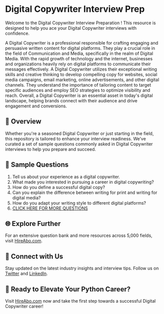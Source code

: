 # Digital Copywriter Interview Prep

Welcome to the Digital Copywriter Interview Preparation ! This resource is designed to help you ace your Digital Copywriter interviews with confidence.

A Digital Copywriter is a professional responsible for crafting engaging and persuasive written content for digital platforms. They play a crucial role in the field of Communication and Media, specifically in the realm of Digital Media. With the rapid growth of technology and the internet, businesses and organizations heavily rely on digital platforms to communicate their messages effectively. A Digital Copywriter utilizes their exceptional writing skills and creative thinking to develop compelling copy for websites, social media campaigns, email marketing, online advertisements, and other digital channels. They understand the importance of tailoring content to target specific audiences and employ SEO strategies to optimize visibility and reach. Overall, a Digital Copywriter is an essential asset in today's digital landscape, helping brands connect with their audience and drive engagement and conversions.

## 🚀 Overview

Whether you're a seasoned Digital Copywriter or just starting in the field, this repository is tailored to enhance your interview readiness. We've curated a set of sample questions commonly asked in Digital Copywriter interviews to help you prepare and succeed.

## 📝 Sample Questions

1. Tell us about your experience as a digital copywriter.
2. What made you interested in pursuing a career in digital copywriting?
3. How do you define a successful digital copy?
4. Can you explain the difference between writing for print and writing for digital media?
5. How do you adapt your writing style to different digital platforms?
6. [CLICK HERE FOR MORE QUESTIONS](https://hireabo.com/job/8_4_20/Digital%20Copywriter)

## 🌐 Explore Further

For an extensive question bank and more resources across 5,000 fields, visit [HireAbo.com](https://www.hireabo.com).

## 📱 Connect with Us

Stay updated on the latest industry insights and interview tips. Follow us on [Twitter](https://twitter.com/hireabo) and [LinkedIn](https://www.linkedin.com/in/hire-abo-3609972a8/).

## 🚀 Ready to Elevate Your Python Career?

Visit [HireAbo.com](https://www.hireabo.com) now and take the first step towards a successful Digital Copywriter career!
